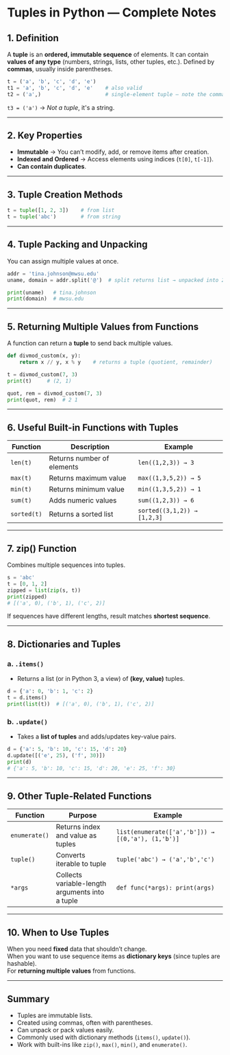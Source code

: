 # Tuples in Python — Complete Notes

## 1. Definition
A **tuple** is an **ordered, immutable sequence** of elements.
It can contain **values of any type** (numbers, strings, lists, other tuples, etc.).
Defined by **commas**, usually inside parentheses.

```python
t = ('a', 'b', 'c', 'd', 'e')
t1 = 'a', 'b', 'c', 'd', 'e'    # also valid
t2 = ('a',)                     # single-element tuple — note the comma!
```

`t3 = ('a')` → *Not a tuple*, it's a string.

---

## 2. Key Properties
- **Immutable** → You can’t modify, add, or remove items after creation.
- **Indexed and Ordered** → Access elements using indices (`t[0]`, `t[-1]`).
- **Can contain duplicates**.

---

## 3. Tuple Creation Methods
```python
t = tuple([1, 2, 3])    # from list
t = tuple('abc')        # from string
```

---

## 4. Tuple Packing and Unpacking
You can assign multiple values at once.

```python
addr = 'tina.johnson@mwsu.edu'
uname, domain = addr.split('@')  # split returns list → unpacked into 2 vars

print(uname)   # tina.johnson
print(domain)  # mwsu.edu
```

---

## 5. Returning Multiple Values from Functions
A function can return a **tuple** to send back multiple values.

```python
def divmod_custom(x, y):
    return x // y, x % y    # returns a tuple (quotient, remainder)

t = divmod_custom(7, 3)
print(t)     # (2, 1)

quot, rem = divmod_custom(7, 3)
print(quot, rem)  # 2 1
```

---

## 6. Useful Built-in Functions with Tuples

| Function | Description | Example |
|-----------|--------------|----------|
| `len(t)` | Returns number of elements | `len((1,2,3)) → 3` |
| `max(t)` | Returns maximum value | `max((1,3,5,2)) → 5` |
| `min(t)` | Returns minimum value | `min((1,3,5,2)) → 1` |
| `sum(t)` | Adds numeric values | `sum((1,2,3)) → 6` |
| `sorted(t)` | Returns a sorted list | `sorted((3,1,2)) → [1,2,3]` |

---

## 7. zip() Function
Combines multiple sequences into tuples.

```python
s = 'abc'
t = [0, 1, 2]
zipped = list(zip(s, t))
print(zipped)
# [('a', 0), ('b', 1), ('c', 2)]
```
If sequences have different lengths, result matches **shortest sequence**.

---

## 8. Dictionaries and Tuples

### a. `.items()`
- Returns a list (or in Python 3, a view) of **(key, value)** tuples.

```python
d = {'a': 0, 'b': 1, 'c': 2}
t = d.items()
print(list(t))  # [('a', 0), ('b', 1), ('c', 2)]
```

### b. `.update()`
- Takes a **list of tuples** and adds/updates key-value pairs.

```python
d = {'a': 5, 'b': 10, 'c': 15, 'd': 20}
d.update([('e', 25), ('f', 30)])
print(d)
# {'a': 5, 'b': 10, 'c': 15, 'd': 20, 'e': 25, 'f': 30}
```

---

## 9. Other Tuple-Related Functions

| Function | Purpose | Example |
|-----------|----------|----------|
| `enumerate()` | Returns index and value as tuples | `list(enumerate(['a','b'])) → [(0,'a'), (1,'b')]` |
| `tuple()` | Converts iterable to tuple | `tuple('abc') → ('a','b','c')` |
| `*args` | Collects variable-length arguments into a tuple | `def func(*args): print(args)` |

---

## 10. When to Use Tuples
When you need **fixed** data that shouldn’t change.  
When you want to use sequence items as **dictionary keys** (since tuples are hashable).  
For **returning multiple values** from functions.

---

## Summary
- Tuples are immutable lists.
- Created using commas, often with parentheses.
- Can unpack or pack values easily.
- Commonly used with dictionary methods (`items()`, `update()`).
- Work with built-ins like `zip()`, `max()`, `min()`, and `enumerate()`.
